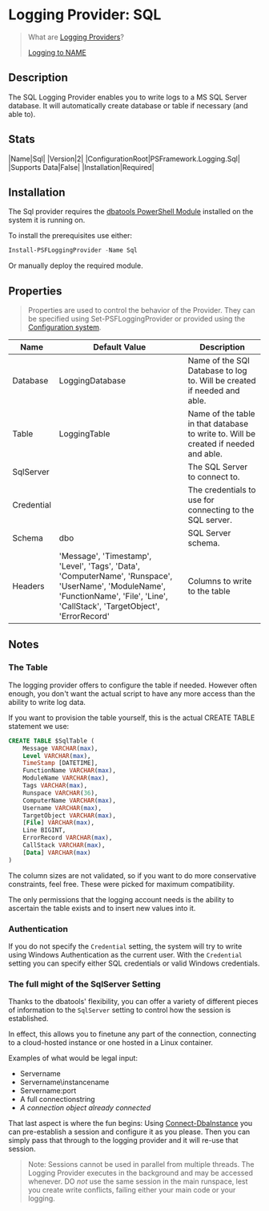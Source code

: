 ﻿# Logging Provider: SQL

> What are [Logging Providers](../basics/logging-providers.md)?
>
> [Logging to NAME](../loggingto/sql.md)

## Description

The SQL Logging Provider enables you to write logs to a MS SQL Server database.
It will automatically create database or table if necessary (and able to).

## Stats

|Name|Sql|
|Version|2|
|ConfigurationRoot|PSFramework.Logging.Sql|
|Supports Data|False|
|Installation|Required|

## Installation

The Sql provider requires the [dbatools PowerShell Module](https://dbatools.io) installed on the system it is running on.

To install the prerequisites use either:

```powershell
Install-PSFLoggingProvider -Name Sql
```

Or manually deploy the required module.

## Properties

> Properties are used to control the behavior of the Provider.
> They can be specified using Set-PSFLoggingProvider or provided using the [Configuration system](../../Configuration/overview.md).

|Name|Default Value|Description|
|---|---|---|
|Database|LoggingDatabase|Name of the SQl Database to log to. Will be created if needed and able.|
|Table|LoggingTable|Name of the table in that database to write to. Will be created if needed and able.|
|SqlServer||The SQL Server to connect to.|
|Credential||The credentials to use for connecting to the SQL server.|
|Schema|dbo|SQL Server schema.|
|Headers|'Message', 'Timestamp', 'Level', 'Tags', 'Data', 'ComputerName', 'Runspace', 'UserName', 'ModuleName', 'FunctionName', 'File', 'Line', 'CallStack', 'TargetObject', 'ErrorRecord'|Columns to write to the table|

## Notes

### The Table

The logging provider offers to configure the table if needed.
However often enough, you don't want the actual script to have any more access than the ability to write log data.

If you want to provision the table yourself, this is the actual CREATE TABLE statement we use:

```SQL
CREATE TABLE $SqlTable (
    Message VARCHAR(max),
    Level VARCHAR(max),
    TimeStamp [DATETIME],
    FunctionName VARCHAR(max),
    ModuleName VARCHAR(max),
    Tags VARCHAR(max),
    Runspace VARCHAR(36),
    ComputerName VARCHAR(max),
    Username VARCHAR(max),
    TargetObject VARCHAR(max),
    [File] VARCHAR(max),
    Line BIGINT,
    ErrorRecord VARCHAR(max),
    CallStack VARCHAR(max),
    [Data] VARCHAR(max)
)
```

The column sizes are not validated, so if you want to do more conservative constraints, feel free.
These were picked for maximum compatibility.

The only permissions that the logging account needs is the ability to ascertain the table exists and to insert new values into it.

### Authentication

If you do not specify the `Credential` setting, the system will try to write using Windows Authentication as the current user.
With the `Credential` setting you can specify either SQL credentials or valid Windows credentials.

### The full might of the SqlServer Setting

Thanks to the dbatools' flexibility, you can offer a variety of different pieces of information to the `SqlServer` setting to control how the session is established.

In effect, this allows you to finetune any part of the connection, connecting to a cloud-hosted instance or one hosted in a Linux container.

Examples of what would be legal input:

+ Servername
+ Servername\instancename
+ Servername:port
+ A full connectionstring
+ *A connection object already connected*

That last aspect is where the fun begins:
Using [Connect-DbaInstance](https://docs.dbatools.io/#Connect-DbaInstance) you can pre-establish a session and configure it as you please.
Then you can simply pass that through to the logging provider and it will re-use that session.

> Note: Sessions cannot be used in parallel from multiple threads.
> The Logging Provider executes in the background and may be accessed whenever.
> DO _not_ use the same session in the main runspace, lest you create write conflicts, failing either your main code or your logging.
